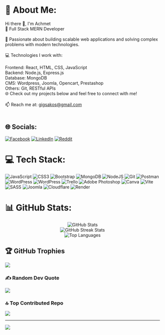 # 💫 About Me:
Hi there 👋, I'm Achmet<br>🚀 Full Stack MERN Developer<br><br>🌟 Passionate about building scalable web applications and solving complex problems with modern technologies.<br><br>💻 Technologies I work with:<br><br>Frontend: React, HTML, CSS, JavaScript<br>Backend: Node.js, Express.js<br>Database: MongoDB<br>CMS: Wordpress, Joomla, Opencart, Prestashop<br>Others: Git, RESTful APIs<br>🌐 Check out my projects below and feel free to connect with me!<br><br>📫 Reach me at: gigsakos@gmail.com<br><br>

## 🌐 Socials:
[![Facebook](https://img.shields.io/badge/Facebook-%231877F2.svg?logo=Facebook&logoColor=white)](https://facebook.com/gigsakos) [![LinkedIn](https://img.shields.io/badge/LinkedIn-%230077B5.svg?logo=linkedin&logoColor=white)](https://linkedin.com/in/achmet-ch) [![Reddit](https://img.shields.io/badge/Reddit-%23FF4500.svg?logo=Reddit&logoColor=white)](https://reddit.com/user/gigsakos) 

# 💻 Tech Stack:
![JavaScript](https://img.shields.io/badge/javascript-%23323330.svg?style=for-the-badge&logo=javascript&logoColor=%23F7DF1E) ![CSS3](https://img.shields.io/badge/css3-%231572B6.svg?style=for-the-badge&logo=css3&logoColor=white) ![Bootstrap](https://img.shields.io/badge/bootstrap-%238511FA.svg?style=for-the-badge&logo=bootstrap&logoColor=white) ![MongoDB](https://img.shields.io/badge/MongoDB-%234ea94b.svg?style=for-the-badge&logo=mongodb&logoColor=white) ![NodeJS](https://img.shields.io/badge/node.js-6DA55F?style=for-the-badge&logo=node.js&logoColor=white) ![Git](https://img.shields.io/badge/git-%23F05033.svg?style=for-the-badge&logo=git&logoColor=white) ![Postman](https://img.shields.io/badge/Postman-FF6C37?style=for-the-badge&logo=postman&logoColor=white) ![WordPress](https://img.shields.io/badge/WordPress-%23117AC9.svg?style=for-the-badge&logo=WordPress&logoColor=white) ![WordPress](https://img.shields.io/badge/WordPress-%23117AC9.svg?style=for-the-badge&logo=WordPress&logoColor=white) ![Trello](https://img.shields.io/badge/Trello-%23026AA7.svg?style=for-the-badge&logo=Trello&logoColor=white) ![Adobe Photoshop](https://img.shields.io/badge/adobe%20photoshop-%2331A8FF.svg?style=for-the-badge&logo=adobe%20photoshop&logoColor=white) ![Canva](https://img.shields.io/badge/Canva-%2300C4CC.svg?style=for-the-badge&logo=Canva&logoColor=white) ![Vite](https://img.shields.io/badge/vite-%23646CFF.svg?style=for-the-badge&logo=vite&logoColor=white) ![SASS](https://img.shields.io/badge/SASS-hotpink.svg?style=for-the-badge&logo=SASS&logoColor=white) ![Joomla](https://img.shields.io/badge/joomla-%235091CD.svg?style=for-the-badge&logo=joomla&logoColor=white) ![Cloudflare](https://img.shields.io/badge/Cloudflare-F38020?style=for-the-badge&logo=Cloudflare&logoColor=white) ![Render](https://img.shields.io/badge/Render-%46E3B7.svg?style=for-the-badge&logo=render&logoColor=white)

# 📊 GitHub Stats:
<div align="center">
  <img src="https://github-readme-stats.vercel.app/api?username=AchmetCh&theme=shadow_green&hide_border=false&include_all_commits=true&count_private=true" alt="GitHub Stats"/><br/>
  <img src="https://github-readme-streak-stats.herokuapp.com/?user=AchmetCh&theme=shadow_green&hide_border=false" alt="GitHub Streak Stats"/><br/>
  <img src="https://github-readme-stats.vercel.app/api/top-langs/?username=AchmetCh&theme=shadow_green&hide_border=false&include_all_commits=true&count_private=true&layout=compact" alt="Top Languages"/>
</div>

## 🏆 GitHub Trophies
![](https://github-profile-trophy.vercel.app/?username=AchmetCh&theme=shadow_green&no-frame=false&no-bg=false&margin-w=4)

### ✍️ Random Dev Quote
![](https://quotes-github-readme.vercel.app/api?type=horizontal&theme=merko)

### 🔝 Top Contributed Repo
![](https://github-contributor-stats.vercel.app/api?username=AchmetCh&limit=5&theme=shadow_green&combine_all_yearly_contributions=true)

---
[![](https://visitcount.itsvg.in/api?id=AchmetCh&icon=2&color=3)](https://visitcount.itsvg.in)

<!-- Proudly created with GPRM ( https://gprm.itsvg.in ) -->
